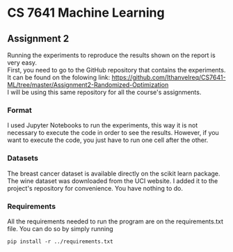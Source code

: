 # CS 7641 Machine Learning
## Assignment 2
Running the experiments to reproduce the results shown on the report is very easy.   
First, you need to go to the GitHub repository that contains the experiments. It can 
be found on the folowing link: https://github.com/Ithanvelreq/CS7641-ML/tree/master/Assignment2-Randomized-Optimization  
I will be using this same repository for all the course's assignments.
### Format
I used Jupyter Notebooks to run the experiments, this way it is not necessary to execute 
the code in order to see the results. However, if you want to execute the code, you just have to run one cell after the 
other.
### Datasets
The breast cancer dataset is available directly on the scikit learn package.  
The wine dataset was downloaded from the UCI website. I added it to the project's repository for convenience. 
You have nothing to do.
### Requirements
All the requirements needed to run the program are on the requirements.txt file. You can do so by simply running
```shell
pip install -r ../requirements.txt
```